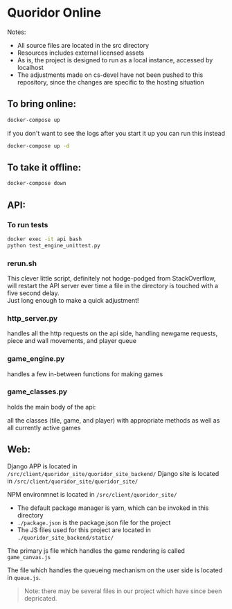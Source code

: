 # Quoridor Online

Notes:
* All source files are located in the src directory
* Resources includes external licensed assets
* As is, the project is designed to run as a local instance, accessed by localhost
* The adjustments made on cs-devel have not been pushed to this repository, since the changes are specific to the hosting situation

## To bring online:

```bash
docker-compose up
```
if you don't want to see the logs after you start it up you can run this instead
```bash
docker-compose up -d
```

## To take it offline:

```bash
docker-compose down
```

## API:

### To run tests

```bash
docker exec -it api bash
python test_engine_unittest.py
```

### rerun.sh
This clever little script, definitely not hodge-podged from StackOverflow, will restart the API server ever time a file in the directory is touched with a five second delay.   
Just long enough to make a quick adjustment!

### http_server.py
handles all the http requests on the api side, handling newgame requests, piece and wall movements, and player queue

### game_engine.py
handles a few in-between functions for making games

### game_classes.py
holds the main body of the api:

all the classes (tile, game, and player) with appropriate methods as well as all currently active games

## Web:

Django APP is located in `/src/client/quoridor_site/quoridor_site_backend/`
Django site is located in `/src/client/quoridor_site/quoridor_site/`  

NPM environmnet is located in `/src/client/quoridor_site/`
* The default package manager is yarn, which can be invoked in this directory
* `./package.json` is the package.json file for the project
* The JS files used for this project are located in `./quoridor_site_backend/static/`

The primary js file which handles the game rendering is called `game_canvas.js`

The file which handles the queueing mechanism on the user side is located in `queue.js`. 

> Note: there may be several files in our project which have since been depricated.
